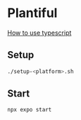 # Plantiful

[How to use typescript](https://docs.expo.dev/guides/typescript/#learning-how-to-use-typescript)

## Setup

```bash
./setup-<platform>.sh
```

## Start

```bash
npx expo start
```
